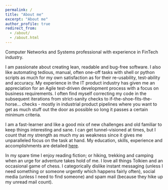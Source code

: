 ```yaml
---
permalink: /
title: "About me"
excerpt: "About me"
author_profile: true
redirect_from:
  - /about/
  - /about.html
---
```

Computer Networks and Systems professional with experience in FinTech industry.

I am passionate about creating lean, readable and bug-free software. I also like automating tedious, manual, often one-off tasks with shell or python scripts as much for my own satisfaction as for their re-usability, test-ability and accuracy. My experience in the IT product industry has given me an appreciation for an Agile test-driven development process with a focus on business requirements. I often find myself correcting my code in the subsequent iterations from strict-sanity checks to if-the-shoe-fits-the-horse... checks - mostly in industrial product pipelines where you want to get as much stuff out the door as possible so long it passes a certain minimum criteria.

I am a fast-learner and like a good mix of new challenges and old familiar to keep things interesting and sane. I can get tunnel-visioned at times, but I count that my strength as much my as weakness since it gives me unparalleled focus on the task at hand.
My education, skills, experience and accomplishments are detailed [here](/cv).

In my spare time I enjoy reading fiction; or hiking, trekking and camping when an urge for adventure takes hold of me. I love all things Tolkien and an occasional game of chess. I categorically dislike instant messaging (unless I need something or someone urgently which happens fairly often), social media (unless I need to find someone) and spam mail (because they hike up my unread mail count).  
